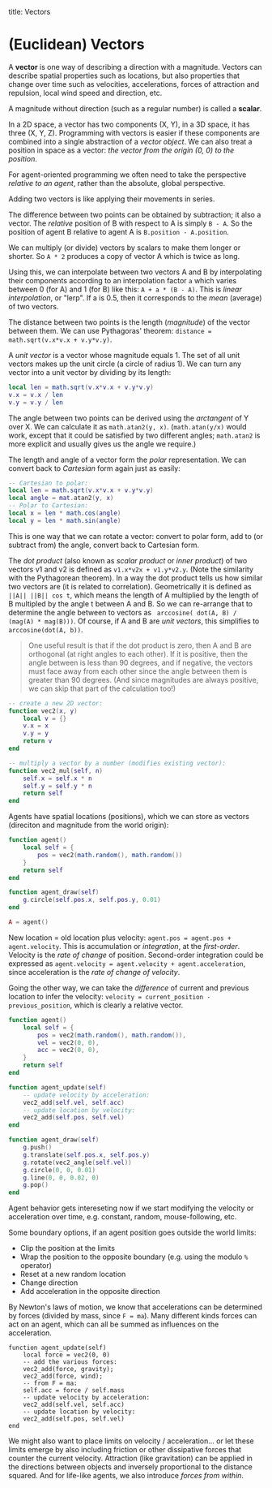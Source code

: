 title: Vectors


# (Euclidean) Vectors

A **vector** is one way of describing a direction with a magnitude. Vectors can describe spatial properties such as locations, but also properties that change over time such as velocities, accelerations, forces of attraction and repulsion, local wind speed and direction, etc. 

A magnitude without direction (such as a regular number) is called a **scalar**.

In a 2D space, a vector has two components (X, Y), in a 3D space, it has three (X, Y, Z). Programming with vectors is easier if these components are combined into a single abstraction of a *vector object*. We can also treat a position in space as a vector: *the vector from the origin (0, 0) to the position*. 

For agent-oriented programming we often need to take the perspective *relative to an agent*, rather than the absolute, global perspective. 

Adding two vectors is like applying their movements in series. 

The difference between two points can be obtained by subtraction; it also a vector. The *relative* position of B with respect to A is simply ```B - A```. So the position of agent B relative to agent A is ```B.position - A.position```. 

We can multiply (or divide) vectors by scalars to make them longer or shorter. So ```A * 2``` produces a copy of vector A which is twice as long.

Using this, we can interpolate between two vectors A and B by interpolating their components according to an interpolation factor ```a``` which varies between 0 (for A) and 1 (for B) like this: ```A + a * (B - A)```. This is *linear interpolation*, or "lerp". If a is 0.5, then it corresponds to the *mean* (average) of two vectors.

The distance between two points is the length (*magnitude*) of the vector between them. We can use Pythagoras' theorem: ```distance = math.sqrt(v.x*v.x + v.y*v.y)```. 

A *unit vector* is a vector whose magnitude equals 1. The set of all unit vectors makes up the unit circle (a circle of radius 1). We can turn any vector into a unit vector by dividing by its length: 

```lua
local len = math.sqrt(v.x*v.x + v.y*v.y)
v.x = v.x / len
v.y = v.y / len
```

The angle between two points can be derived using the *arctangent* of Y over X. We can calculate it as ```math.atan2(y, x)```. (```math.atan(y/x)``` would work, except that it could be satisfied by two different angles; ```math.atan2``` is more explicit and usually gives us the angle we require.)

The length and angle of a vector form the *polar* representation. We can convert back to *Cartesian* form again just as easily:

```lua
-- Cartesian to polar:
local len = math.sqrt(v.x*v.x + v.y*v.y)
local angle = mat.atan2(y, x)
-- Polar to Cartesian:
local x = len * math.cos(angle)
local y = len * math.sin(angle)
```

This is one way that we can rotate a vector: convert to polar form, add to (or subtract from) the angle, convert back to Cartesian form.

The *dot product* (also known as *scalar product* or *inner product*) of two vectors v1 and v2 is defined as ```v1.x*v2x + v1.y*v2.y```. (Note the similarity with the Pythagorean theorem). In a way the dot product tells us how similar two vectors are (it is related to correlation). Geometrically it is defined as ```||A|| ||B|| cos t```, which means the length of A multiplied by the length of B multipled by the angle t between A and B. So we can re-arrange that to determine the angle between to vectors as ``` arccosine( dot(A, B) / (mag(A) * mag(B)))```. Of course, if A and B are *unit vectors*, this simplifies to ```arccosine(dot(A, b))```. 

> One useful result is that if the dot product is zero, then A and B are orthogonal (at right angles to each other). If it is positive, then the angle between is less than 90 degrees, and if negative, the vectors must face away from each other since the angle between them is greater than 90 degrees. (And since magnitudes are always positive, we can skip that part of the calculation too!)

```lua
-- create a new 2D vector:
function vec2(x, y)
	local v = {}
	v.x = x
	v.y = y
	return v
end

-- multiply a vector by a number (modifies existing vector):
function vec2_mul(self, n)
	self.x = self.x * n
	self.y = self.y * n
	return self
end
```

Agents have spatial locations (positions), which we can store as vectors (direciton and magnitude from the world origin):

```lua
function agent()
	local self = {
		pos = vec2(math.random(), math.random())
	}
	return self
end

function agent_draw(self)
	g.circle(self.pos.x, self.pos.y, 0.01)
end

A = agent()
```

New location = old location plus velocity: ```agent.pos = agent.pos + agent.velocity```. This is accumulation or *integration*, at the *first-order*. Velocity is the *rate of change* of position. Second-order integration could be expressed as ```agent.velocity = agent.velocity + agent.acceleration```, since acceleration is the *rate of change of velocity*. 

Going the other way, we can take the *difference* of current and previous location to infer the velocity: ```velocity = current_position - previous_position```, which is clearly a relative vector.

```lua
function agent()
	local self = {
		pos = vec2(math.random(), math.random()),
		vel = vec2(0, 0),
		acc = vec2(0, 0),
	}
	return self
end

function agent_update(self)
	-- update velocity by acceleration:
	vec2_add(self.vel, self.acc)
	-- update location by velocity:
	vec2_add(self.pos, self.vel)
end

function agent_draw(self)
	g.push()
	g.translate(self.pos.x, self.pos.y)
	g.rotate(vec2_angle(self.vel))
	g.circle(0, 0, 0.01)
	g.line(0, 0, 0.02, 0)
	g.pop()
end
```

Agent behavior gets intereseting now if we start modifying the velocity or acceleration over time, e.g. constant, random, mouse-following, etc. 

Some boundary options, if an agent position goes outside the world limits:

- Clip the position at the limits
- Wrap the position to the opposite boundary (e.g. using the modulo ```%``` operator)
- Reset at a new random location 
- Change direction
- Add acceleration in the opposite direction

By Newton's laws of motion, we know that accelerations can be determined by forces (divided by mass, since ```F = ma```). Many different kinds forces can act on an agent, which can all be summed as influences on the acceleration. 

```
function agent_update(self)
	local force = vec2(0, 0)
	-- add the various forces:
	vec2_add(force, gravity);
	vec2_add(force, wind);
	-- from F = ma:
	self.acc = force / self.mass
	-- update velocity by acceleration:
	vec2_add(self.vel, self.acc)
	-- update location by velocity:
	vec2_add(self.pos, self.vel)
end
```

We might also want to place limits on velocity / acceleration... or let these limits emerge by also including friction or other dissipative forces that counter the current velocity. Attraction (like gravitation) can be applied in the directions between objects and inversely proportional to the distance squared. And for life-like agents, we also introduce *forces from within*. 






























